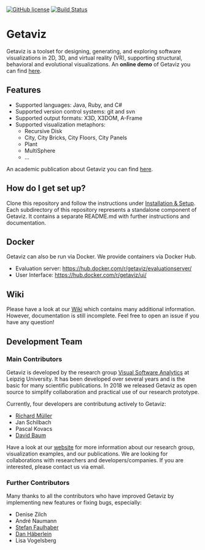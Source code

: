 [![GitHub license](https://img.shields.io/badge/License-Apache%202.0-blue.svg)](https://github.com/softvis-research/Getaviz/blob/master/LICENSE)
[![Build Status](https://travis-ci.com/softvis-research/Getaviz.svg?branch=master)](https://travis-ci.com/softvis-research/Getaviz)  
# Getaviz

Getaviz is a toolset for designing, generating, and exploring software visualizations in 2D, 3D, and virtual reality (VR), supporting structural, behavioral and evolutional visualizations. An **online demo** of Getaviz you can find [here](https://home.uni-leipzig.de/svis/getaviz/index.php?setup=web/RD%20freemind&model=RD%20freemind).

## Features
* Supported languages: Java, Ruby, and C#  
* Supported version control systems: git and svn  
* Supported output formats: X3D, X3DOM, A-Frame  
* Supported visualization metaphors: 
  * Recursive Disk
  * City, City Bricks, City Floors, City Panels
  * Plant
  * MultiSphere
  * …
  
An academic publication about Getaviz you can find [here](https://www.researchgate.net/publication/320083290_GETAVIZ_Generating_Structural_Behavioral_and_Evolutionary_Views_of_Software_Systems_for_Empirical_Evaluation).

## How do I get set up? ###

Clone this repository and follow the instructions under [Installation & Setup](../../wiki/Installation-&-Setup).
Each subdirectory of this repository represents a standalone component of Getaviz. It contains a separate README.md with further instructions and documentation.

## Docker ##

Getaviz can also be run via Docker. We provide containers via Docker Hub.
* Evaluation server: https://hub.docker.com/r/getaviz/evaluationserver/
* User Interface: https://hub.docker.com/r/getaviz/ui/

## Wiki

Please have a look at our [Wiki](../../wiki/Home) which contains many additional information. However, documentation is still incomplete. Feel free to open an issue if you have any question!

## Development Team

### Main Contributors

Getaviz is developed by the research group [Visual Software Analytics](http://home.uni-leipzig.de/svis/) at Leipzig University. It has been developed over several years and is the basic for many scientific publications. In 2018 we released Getaviz as open source to simplify collaboration and practical use of our research prototype. 

Currently, four developers are contributung actively to Getaviz:
* [Richard Müller](https://github.com/rmllr)
* Jan Schilbach
* Pascal Kovacs
* [David Baum](http://home.uni-leipzig.de/svis/Research%20Group/#DavidBaum)

Have a look at our [website](https://home.uni-leipzig.de/svis/) for more information about our research group, visualization examples, and our publications. We are looking for collaborations with researchers and developers/companies. If you are interested, please contact us via email.

### Further Contributors

Many thanks to all the contributors who have improved Getaviz by implementing new features or fixing bugs, especially:

* Denise Zilch
* André Naumann
* [Stefan Faulhaber](https://github.com/StefanFaulhaber)
* [Dan Häberlein](https://github.com/dhaeb)
* Lisa Vogelsberg
